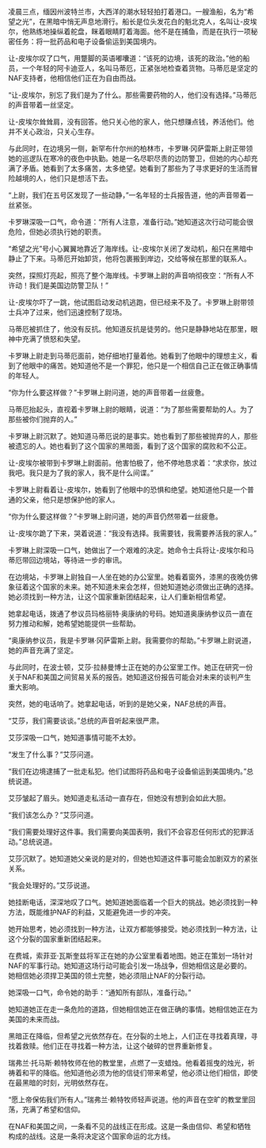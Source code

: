 凌晨三点，缅因州波特兰市，大西洋的潮水轻轻拍打着港口。一艘渔船，名为“希望之光”，在黑暗中悄无声息地滑行。船长是位头发花白的魁北克人，名叫让-皮埃尔，他熟练地操纵着舵盘，眯着眼睛盯着海面。他不是在捕鱼，而是在执行一项秘密任务：将一批药品和电子设备偷运到美国境内。

让-皮埃尔叹了口气，用蹩脚的英语嘟囔道：“该死的边境，该死的政治。”他的船员，一个年轻的阿卡迪亚人，名叫马蒂厄，正紧张地检查着货物。马蒂厄是坚定的NAF支持者，他相信他们正在为自由而战。

“让-皮埃尔，别忘了我们是为了什么。那些需要药物的人，他们没有选择。”马蒂厄的声音带着一丝坚定。

让-皮埃尔耸耸肩，没有回答。他只关心他的家人，他只想赚点钱，养活他们。他并不关心政治，只关心生存。

与此同时，在边境另一侧，新罕布什尔州的柏林市，卡罗琳·冈萨雷斯上尉正带领她的巡逻队在寒冷的夜色中执勤。她是一名尽职尽责的边防警卫，但她的内心却充满了矛盾。她看到了太多痛苦，太多绝望。她看到了那些为了寻求更好的生活而冒险越境的人，他们只是想活下去。

“上尉，我们在五号区发现了一些动静，”一名年轻的士兵报告道，他的声音带着一丝紧张。

卡罗琳深吸一口气，命令道：“所有人注意，准备行动。”她知道这次行动可能会很危险，但她必须执行她的职责。

“希望之光”号小心翼翼地靠近了海岸线。让-皮埃尔关闭了发动机，船只在黑暗中静止了下来。马蒂厄开始卸货，他将包裹搬到岸边，交给等候在那里的联系人。

突然，探照灯亮起，照亮了整个海岸线。卡罗琳上尉的声音响彻夜空：“所有人不许动！我们是美国边防警卫队！”

让-皮埃尔吓了一跳，他试图启动发动机逃跑，但已经来不及了。卡罗琳上尉带领士兵冲了过来，他们迅速控制了现场。

马蒂厄被抓住了，他没有反抗。他知道反抗是徒劳的。他只是静静地站在那里，眼神中充满了愤怒和失望。

卡罗琳上尉走到马蒂厄面前，她仔细地打量着他。她看到了他眼中的理想主义，看到了他眼中的痛苦。她知道他不是一个罪犯，他只是一个相信自己正在做正确事情的年轻人。

“你为什么要这样做？”卡罗琳上尉问道，她的声音带着一丝疲惫。

马蒂厄抬起头，直视着卡罗琳上尉的眼睛，说道：“为了那些需要帮助的人。为了那些被你们抛弃的人。”

卡罗琳上尉沉默了。她知道马蒂厄说的是事实。她也看到了那些被抛弃的人，那些被遗忘的人。她也看到了这个国家的黑暗面，看到了这个国家的腐败和不公正。

让-皮埃尔被带到卡罗琳上尉面前。他害怕极了，他不停地恳求着：“求求你，放过我吧。我只是为了我的家人，我不是什么间谍。”

卡罗琳上尉看着让-皮埃尔，她看到了他眼中的恐惧和绝望。她知道他只是一个普通的父亲，他只是想保护他的家人。

“你为什么要这样做？”卡罗琳上尉问道，她的声音仍然带着一丝疲惫。

让-皮埃尔跪了下来，哭着说道：“我没有选择。我需要钱，我需要养活我的家人。”

卡罗琳上尉深吸一口气，她做出了一个艰难的决定。她命令士兵将让-皮埃尔和马蒂厄带回边境站，等待进一步的审讯。

在边境站，卡罗琳上尉独自一人坐在她的办公室里。她看着窗外，漆黑的夜晚仿佛象征着这个国家的未来。她不知道未来会怎样，但她知道她必须做出正确的选择。她必须找到一种方法，让这个国家重新团结起来，让人们重新相信希望。

她拿起电话，拨通了参议员玛格丽特·奥康纳的号码。她知道奥康纳参议员一直在努力推动和解，她希望她能提供一些帮助。

“奥康纳参议员，我是卡罗琳·冈萨雷斯上尉。我需要你的帮助。”卡罗琳上尉说道，她的声音充满了坚定。

与此同时，在波士顿，艾莎·拉赫曼博士正在她的办公室里工作。她正在研究一份关于NAF和美国之间贸易关系的报告。她知道这份报告可能会对未来的谈判产生重大影响。

突然，她的电话响了。她拿起电话，听到的是她父亲，NAF总统的声音。

“艾莎，我们需要谈谈。”总统的声音听起来很严肃。

艾莎深吸一口气，她知道事情可能不太妙。

“发生了什么事？”艾莎问道。

“我们在边境逮捕了一批走私犯。他们试图将药品和电子设备偷运到美国境内。”总统说道。

艾莎皱起了眉头。她知道走私活动一直存在，但她没有想到会如此大胆。

“我们该怎么办？”艾莎问道。

“我们需要处理好这件事。我们需要向美国表明，我们不会容忍任何形式的犯罪活动。”总统说道。

艾莎沉默了。她知道她父亲说的是对的，但她也知道这件事可能会加剧双方的紧张关系。

“我会处理好的。”艾莎说道。

她挂断电话，深深地叹了口气。她知道她面临着一个巨大的挑战。她必须找到一种方法，既能维护NAF的利益，又能避免进一步的冲突。

她开始思考，她必须找到一种方法，让双方都能够接受。她必须找到一种方法，让这个分裂的国家重新团结起来。

在费城，索菲亚·瓦斯奎兹将军正在她的办公室里看着地图。她正在策划一场针对NAF的军事行动。她知道这场行动可能会引发一场战争，但她相信这是必要的。她相信她必须捍卫美国的领土完整，她必须阻止NAF的分裂行动。

她深吸一口气，命令她的助手：“通知所有部队，准备行动。”

她知道她正在走一条危险的道路，但她相信她正在做正确的事情。她相信她正在为美国的未来而战。

黑暗正在降临，但希望之光依然存在。在分裂的土地上，人们正在寻找着真理，寻找着救赎。他们正在寻找着一种方法，让这个破碎的世界重新修复。

瑞弗兰·托马斯·赖特牧师在他的教堂里，点燃了一支蜡烛。他看着摇曳的烛光，祈祷着和平的降临。他知道他必须为他的信徒们带来希望，他必须让他们相信，即使在最黑暗的时刻，光明依然存在。

“愿上帝保佑我们所有人。”瑞弗兰·赖特牧师轻声说道。他的声音在空旷的教堂里回荡，充满了希望和信仰。

在NAF和美国之间，一条看不见的战线正在形成。这是一条由信仰、希望和牺牲构成的战线。这是一条将决定这个国家命运的北方线。